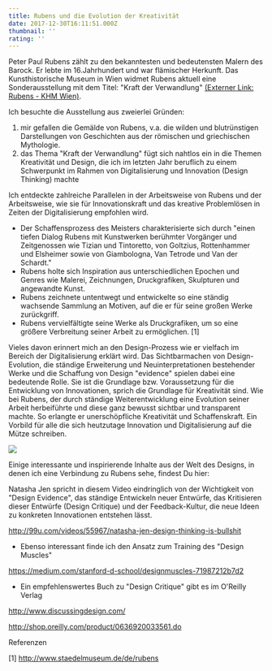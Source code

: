 ```yaml
---
title: Rubens und die Evolution der Kreativität
date: 2017-12-30T16:11:51.000Z
thumbnail: ''
rating: ''
---
```

Peter Paul Rubens zählt zu den bekanntesten und bedeutensten Malern des Barock. Er lebte im 16.Jahrhundert und war flämischer Herkunft. Das Kunsthistorische Museum in Wien widmet Rubens aktuell eine Sonderausstellung mit dem Titel: "Kraft der Verwandlung" <!--more-->  [(Externer Link: Rubens - KHM Wien)](https://www.khm.at/rubens2017/).

Ich besuchte die Ausstellung aus zweierlei Gründen:

1. mir gefallen die Gemälde von Rubens, v.a. die wilden und blutrünstigen Darstellungen von Geschichten aus der römischen und griechischen Mythologie.
2. das Thema "Kraft der Verwandlung" fügt sich nahtlos ein in die Themen Kreativität und Design, die ich im letzten Jahr beruflich zu einem Schwerpunkt im Rahmen von Digitalisierung und Innovation (Design Thinking) machte

Ich entdeckte zahlreiche Parallelen in der Arbeitsweise von Rubens und der Arbeitsweise, wie sie für Innovationskraft und das kreative Problemlösen in Zeiten der Digitalisierung empfohlen wird.

* Der Schaffensprozess des Meisters charakterisierte sich durch "einen tiefen Dialog Rubens mit Kunstwerken berühmter Vorgänger und Zeitgenossen wie Tizian und Tintoretto, von Goltzius, Rottenhammer und Elsheimer sowie von Giambologna, Van Tetrode und Van der Schardt."
* Rubens holte sich Inspiration aus unterschiedlichen Epochen und Genres wie Malerei, Zeichnungen, Druckgrafiken, Skulpturen und angewandte Kunst.
* Rubens zeichnete untentwegt und entwickelte so eine ständig wachsende Sammlung an Motiven, auf die er für seine großen Werke zurückgriff.
* Rubens vervielfältigte seine Werke als Druckgrafiken, um so eine größere Verbreitung seiner Arbeit zu ermöglichen. \[1]

Vieles davon erinnert mich an den Design-Prozess wie er vielfach im Bereich der Digitalisierung erklärt wird. Das Sichtbarmachen von Design-Evolution, die ständige Erweiterung und Neuinterpretationen bestehender Werke  und die Schaffung von Design "evidence" spielen dabei eine bedeutende Rolle. Sie ist die Grundlage bzw. Voraussetzung für die Entwicklung von Innovationen, sprich die Grundlage für Kreativität sind. Wie bei Rubens, der durch ständige Weiterentwicklung eine Evolution seiner Arbeit herbeiführte und diese ganz bewusst sichtbar und transparent machte. So erlangte er unerschöpfliche Kreativität und Schaffenskraft. Ein Vorbild für alle die sich heutzutage Innovation und Digitalisierung auf die Mütze schreiben.

![](/images/uploads/eremitage_presse.jpg)

Einige interessante und inspirierende Inhalte aus der Welt des Designs, in denen ich eine Verbindung zu Rubens sehe, findest Du hier: 

Natasha Jen spricht in diesem Video eindringlich von der Wichtigkeit von "Design Evidence", das ständige Entwickeln neuer Entwürfe, das Kritisieren dieser Entwürfe (Design Critique) und der Feedback-Kultur, die neue Ideen zu konkreten Innovationen entstehen lässt. 

<http://99u.com/videos/55967/natasha-jen-design-thinking-is-bullshit>

* Ebenso interessant finde ich den Ansatz zum Training des "Design Muscles"

<https://medium.com/stanford-d-school/designmuscles-71987212b7d2> 

* Ein empfehlenswertes Buch zu "Design Critique" gibt es im O'Reilly Verlag

<http://www.discussingdesign.com/>

<http://shop.oreilly.com/product/0636920033561.do>

Referenzen

\[1] http://www.staedelmuseum.de/de/rubens
